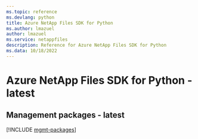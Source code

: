 ```yaml
---
ms.topic: reference
ms.devlang: python
title: Azure NetApp Files SDK for Python
ms.author: lmazuel
author: lmazuel
ms.service: netappfiles
description: Reference for Azure NetApp Files SDK for Python
ms.data: 10/18/2022
---
```

# Azure NetApp Files SDK for Python - latest

## Management packages - latest
[!INCLUDE [mgmt-packages](netapp-files-mgmt-index.md)]